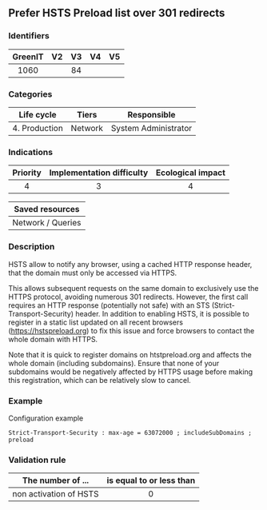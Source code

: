 ## Prefer HSTS Preload list over 301 redirects

### Identifiers

| GreenIT | V2  | V3  | V4  | V5  |
| :-----: | :-: | :-: | :-: | :-: |
|  1060   |     | 84  |     |     |

### Categories

|  Life cycle   |  Tiers  |     Responsible      |
| :-----------: | :-----: | :------------------: |
| 4. Production | Network | System Administrator |

### Indications

| Priority | Implementation difficulty | Ecological impact |
| :------: | :-----------------------: | :---------------: |
|    4     |             3             |         4         |

|  Saved resources  |
| :---------------: |
| Network / Queries |

### Description

HSTS allow to notify any browser, using a cached HTTP response header, that the domain must only be accessed via HTTPS.

This allows subsequent requests on the same domain to exclusively use the HTTPS protocol, avoiding numerous 301 redirects.
However, the first call requires an HTTP response (potentially not safe) with an STS (Strict-Transport-Security) header. In addition to enabling HSTS,
it is possible to register in a static list updated on all recent browsers (https://hstspreload.org) to fix this issue
and force browsers to contact the whole domain with HTTPS.

Note that it is quick to register domains on htstpreload.org and affects the whole domain (including subdomains).
Ensure that none of your subdomains would be negatively affected by HTTPS usage before making this registration,
which can be relatively slow to cancel.

### Example

Configuration example

```apacheconf
Strict-Transport-Security : max-age = 63072000 ; includeSubDomains ; preload
```

### Validation rule

| The number of ...      | is equal to or less than |
| ---------------------- | :----------------------: |
| non activation of HSTS |            0             |
